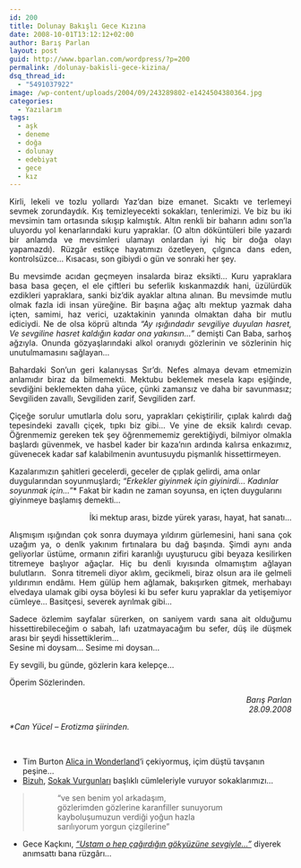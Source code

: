 ```yaml
---
id: 200
title: Dolunay Bakışlı Gece Kızına
date: 2008-10-01T13:12:12+02:00
author: Barış Parlan
layout: post
guid: http://www.bparlan.com/wordpress/?p=200
permalink: /dolunay-bakisli-gece-kizina/
dsq_thread_id:
  - "5491037922"
image: /wp-content/uploads/2004/09/243289802-e1424504380364.jpg
categories:
  - Yazılarım
tags:
  - aşk
  - deneme
  - doğa
  - dolunay
  - edebiyat
  - gece
  - kız
---
```

<div class="ttr_start">
</div>

<p style="text-align: justify;">
  Kirli, lekeli ve tozlu yollardı Yaz&#8217;dan bize emanet. Sıcaktı ve terlemeyi sevmek zorundaydık. Kış temizleyecekti sokakları, tenlerimizi. Ve biz bu iki mevsimin tam ortasında sıkışıp kalmıştık. Altın renkli bir baharın adını son&#8217;la uluyordu yol kenarlarındaki kuru yapraklar. (O altın döküntüleri bile yazardı bir anlamda ve mevsimleri ulamayı onlardan iyi hiç bir doğa olayı yapamazdı). Rüzgâr estikçe hayatımızı özetleyen, çılgınca dans eden, kontrolsüzce&#8230; Kısacası, son gibiydi o gün ve sonraki her şey.
</p>

<p style="text-align: justify;">
  Bu mevsimde acıdan geçmeyen insalarda biraz eksikti&#8230; Kuru yapraklara basa basa geçen, el ele çiftleri bu seferlik kıskanmazdık hani, üzülürdük ezdikleri yapraklara, sanki biz&#8217;dik ayaklar altına alınan. Bu mevsimde mutlu olmak fazla idi insan yüreğine. Bir başına ağaç altı mektup yazmak daha içten, samimi, haz verici, uzaktakinin yanında olmaktan daha bir mutlu ediciydi. Ne de olsa köprü altında <em>&#8220;Ay ışığındadır sevgiliye duyulan hasret, Ve sevgiline hasret kaldığın kadar ona yakınsın&#8230;&#8221; </em>demişti Can Baba, sarhoş ağzıyla. Onunda gözyaşlarındaki alkol oranıydı gözlerinin ve sözlerinin hiç unutulmamasını sağlayan&#8230;
</p>

<p style="text-align: justify;">
  Bahardaki Son&#8217;un geri kalanıysas Sır&#8217;dı. Nefes almaya devam etmemizin anlamıdır biraz da bilmemekti. Mektubu beklemek mesela kapı eşiğinde, sevdiğini beklemekten daha yüce, çünki zamansız ve daha bir savunmasız; Sevgiliden zavallı, Sevgiliden zarif, Sevgiliden zarf.
</p>

<p style="text-align: justify;">
  Çiçeğe sorulur umutlarla dolu soru, yaprakları çekiştirilir, çıplak kalırdı dağ tepesindeki zavallı çiçek, tıpkı biz gibi&#8230; Ve yine de eksik kalırdı cevap. Öğrenmemiz gereken tek şey öğrenmememiz gerektiğiydi, bilmiyor olmakla başlardı güvenmek, ve hasbel kader bir kaza&#8217;nın ardında kalırsa enkazımız, güvenecek kadar saf kalabilmenin avuntusuydu pişmanlık hissettirmeyen.
</p>

Kazalarımızın şahitleri gecelerdi, geceler de çıplak gelirdi, ama onlar duygularından soyunmuşlardı; _&#8220;Erkekler giyinmek için giyinirdi&#8230; Kadınlar soyunmak için&#8230;&#8221;_* Fakat bir kadın ne zaman soyunsa, en içten duygularını giyinmeye başlamış demekti&#8230;

<p style="text-align: right;">
  İki mektup arası, bizde yürek yarası, hayat, hat sanatı&#8230;
</p>

<p style="text-align: justify;">
  Alışmışım ışığından çok sonra duymaya yıldırım gürlemesini, hani sana çok uzağım ya, o denlk yakınım fırtınalara bu dağ başında. Şimdi aynı anda geliyorlar üstüme, ormanın zifiri karanlığı uyuşturucu gibi beyaza kesilirken titremeye başlıyor ağaçlar. Hiç bu denli kıyısında olmamıştım ağlayan bulutların.  Sonra titremeli diyor aklım, gecikmeli, biraz olsun ara ile gelmeli yıldırımın endâmı. Hem gülüp hem ağlamak, bakışırken gitmek, merhabayı elvedaya ulamak gibi oysa böylesi ki bu sefer kuru yapraklar da yetişemiyor cümleye&#8230; Basitçesi, severek ayrılmak gibi&#8230;
</p>

<p style="text-align: justify;">
  Sadece özlemim sayfalar sürerken, on saniyem vardı sana ait olduğumu hissettirebileceğim o sabah, lafı uzatmayacağım bu sefer, düş ile düşmek arası bir şeydi hissettiklerim&#8230;<br /> Sesine mi doysam&#8230; Sesime mi doysan&#8230;
</p>

Ey sevgili, bu günde, gözlerin kara kelepçe&#8230;

Öperim Sözlerinden.

<p style="text-align: right;">
  <em>Barış Parlan<br /> 28.09.2008</em>
</p>

<p style="text-align: left;">
  <em>*Can Yücel &#8211; Erotizma şiirinden.</em>
</p>

<p style="text-align: center;">
  <a href="http://siyah.deviantart.com/art/Tutsak-99494692"><br /> </a>
</p>

  * Tim Burton <a title="Tim Burton - Alice in Wonderland" href="http://www.sinepil.org/yazi/tim-burton-ve-johnny-deep" target="_self">Alica in Wonderland</a>&#8216;i çekiyormuş, içim düştü tavşanın peşine&#8230;
  * <a title="Bizuh @ DeviantArt" href="http://bizuh.deviantart.com/" target="_self">Bizuh</a>, <a title="Bizuh - Sokak Vurgunları @ DeviantArt" href="http://bizuh.deviantart.com/art/sokak-vurgunlari-98004283" target="_self">Sokak Vurgunları</a> başlıklı cümleleriyle vuruyor sokaklarımızı&#8230;

<blockquote style="padding-left: 60px;">
  <p>
    &#8220;ve sen benim yol arkadaşım,<br /> gözlerimden gözlerine karanfiller sunuyorum<br /> kayboluşumuzun verdiği yoğun hazla<br /> sarılıyorum yorgun çizgilerine&#8221;
  </p>
</blockquote>

  * Gece Kaçkını, <a title="Gece Kaçkını - İlhan Berk" href="http://gecekackini.blogspot.com/2008/09/ben-senin-kralliin-lkene-yetitimilhan.html" target="_self"><em>&#8220;Ustam o hep çağırdığın gökyüzüne sevgiyle&#8230;&#8221;</em></a> diyerek anımsattı bana rüzgârı&#8230;

<div class="ttr_end">
</div>